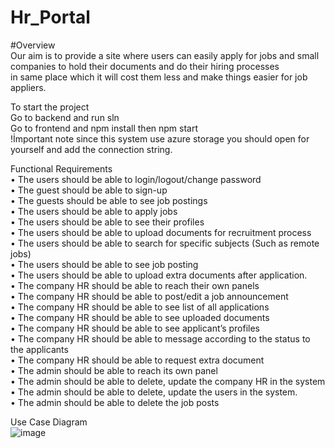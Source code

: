 # Hr_Portal

#Overview <br/>
Our aim is to provide a site where users can easily apply for jobs and small companies to hold their documents and do their hiring processes  
in same place which it will cost them less and make things easier for job appliers. 

To start the project <br/>
Go to backend and run sln <br/>
Go to frontend and npm install then npm start <br/>
!İmportant note since this system use azure storage you should open for yourself and add the connection string.

Functional Requirements<br/>
•	The users should be able to login/logout/change password <br/>
•	The guest should be able to sign-up <br/>
•	The guests should be able to see job postings<br/>
•	The users should be able to apply jobs<br/>
•	The users should be able to see their profiles<br/>
•	The users should be able to upload documents for recruitment process<br/>
•	The users should be able to search for specific subjects (Such as remote jobs)<br/>
•	The users should be able to see job posting<br/>
•	The users should be able to upload extra documents after application.<br/>
•	The company HR should be able to reach their own panels<br/>
•	The company HR should be able to post/edit a job announcement<br/>
•	The company HR should be able to see list of all applications<br/>
•	The company HR should be able to see uploaded documents<br/>
•	The company HR should be able to see applicant’s profiles<br/>
•	The company HR should be able to message according to the status to the applicants<br/>
•	The company HR should be able to request extra document <br/>
•	The admin should be able to reach its own panel<br/>
•	The admin should be able to delete, update the company HR in the system<br/>
•	The admin should be able to delete, update the users in the system.<br/>
•	The admin should be able to delete the job posts<br/>

Use Case Diagram <br/>
![image](https://user-images.githubusercontent.com/72374750/173313789-1cb7b3cc-ec7d-40da-8fae-b557ef511202.png)
